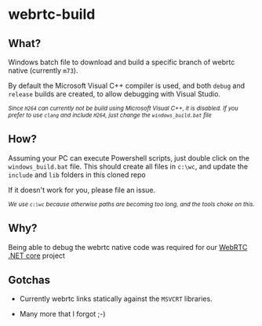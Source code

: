 # webrtc-build

## What?

Windows batch file to download and build a specific branch of webrtc native (currently `m73`). 

By default the Microsoft Visual C++ compiler is used, and both `debug` and `release` builds are created, to allow debugging with Visual Studio. 

<sup>*Since `H264` can currently not be build using Microsoft Visual C++, it is disabled. If you prefer to use `clang` and include `H264`, just change the `windows_build.bat` file*</sup>

## How?

Assuming your PC can execute Powershell scripts, just double click on the `windows_build.bat` file. This should create all files in `c:\wc`, and update the `include` and `lib` folders in this cloned repo

If it doesn't work for you, please file an issue.

<sup>*We use `c:\wc` because otherwise paths are becoming too long, and the tools choke on this.*</sup>

## Why?

Being able to debug the webrtc native code was required for our [WebRTC .NET core](https://github.com/WonderMediaProductions/webrtc-dotnet-core) project

## Gotchas

* Currently webrtc links statically against the `MSVCRT` libraries.

* Many more that I forgot ;-)













